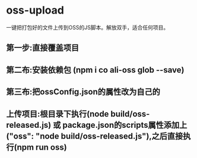 # oss-upload
一键把打包好的文件上传到OSS的JS脚本。解放双手，适合任何项目。
## 第一步:直接覆盖项目
## 第二布:安装依赖包 (npm i co ali-oss glob --save)
## 第三布:把ossConfig.json的属性改为自己的

## 上传项目:根目录下执行(node build/oss-released.js) 或 package.json的scripts属性添加上("oss": "node build/oss-released.js"),之后直接执行(npm run oss)
